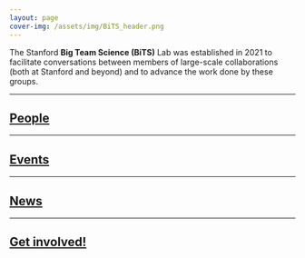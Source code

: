 ```yaml
---
layout: page
cover-img: /assets/img/BiTS_header.png
---
```


<!---
Notes
- When using colors, use the color-blind palette from Wong (https://www.nature.com/articles/nmeth.1618.pdf?origin=ppub)
	- logo and project placeholders follow it.
--->

The Stanford **Big Team Science (BiTS)** Lab was established in 2021 to facilitate conversations between members of large-scale collaborations (both at Stanford and beyond) and to advance the work done by these groups.


***
## [People]({{site.baseurl}}/people/)


***
## [Events]({{site.baseurl}}/events/)


***
## [News]({{site.baseurl}}/news/)

 
***
## [Get involved!]({{site.baseurl}}/get_involved/)


